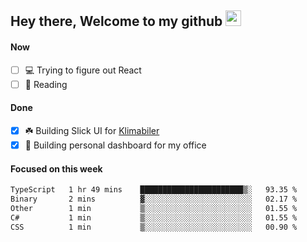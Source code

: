 ## Hey there, Welcome to my github <img src="https://media.giphy.com/media/hvRJCLFzcasrR4ia7z/giphy.gif" width="25px">

#### Now
- [ ] 💻 Trying to figure out React
- [ ] 📕 Reading

#### Done
- [x] ☘️ Building Slick UI for [Klimabiler](https://klimabiler.dk)
- [x] 🚀 Building personal dashboard for my office
 
 #### Focused on this week
<!--START_SECTION:waka-->

```txt
TypeScript   1 hr 49 mins    ███████████████████████▒░   93.35 %
Binary       2 mins          ▓░░░░░░░░░░░░░░░░░░░░░░░░   02.17 %
Other        1 min           ▒░░░░░░░░░░░░░░░░░░░░░░░░   01.55 %
C#           1 min           ▒░░░░░░░░░░░░░░░░░░░░░░░░   01.55 %
CSS          1 min           ▒░░░░░░░░░░░░░░░░░░░░░░░░   00.90 %
```

<!--END_SECTION:waka-->

